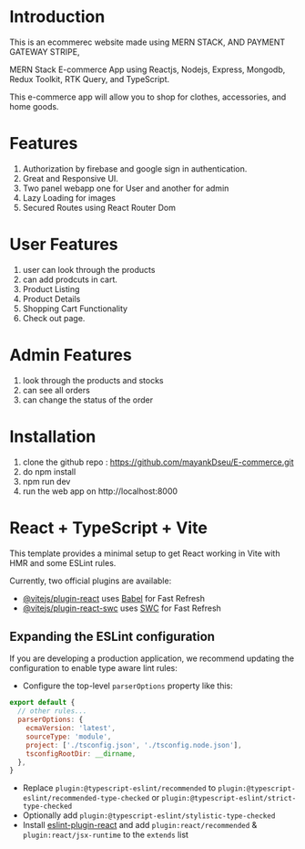 # Introduction

This is an ecommerec website made using MERN STACK, AND PAYMENT GATEWAY STRIPE,

 MERN Stack E-commerce App using Reactjs, Nodejs, Express, Mongodb, Redux Toolkit, RTK Query, and TypeScript.

This e-commerce app will allow you to shop for clothes, accessories, and home goods.

# Features 

1. Authorization by firebase and google sign in authentication.
2. Great and Responsive UI.
3. Two panel webapp one for User and another for admin
4. Lazy Loading for images
5. Secured Routes using React Router Dom

# User Features
1. user can look through the products
2. can add prodcuts in cart.
3. Product Listing
4. Product Details 
5. Shopping Cart Functionality
6. Check out page.

# Admin Features
1. look through the products and stocks
2. can see all orders
3. can change the status of the order

# Installation

1. clone the github repo : https://github.com/mayankDseu/E-commerce.git
2. do npm install
3. npm run dev
4. run the web app on http://localhost:8000


# React + TypeScript + Vite

This template provides a minimal setup to get React working in Vite with HMR and some ESLint rules.

Currently, two official plugins are available:

- [@vitejs/plugin-react](https://github.com/vitejs/vite-plugin-react/blob/main/packages/plugin-react/README.md) uses [Babel](https://babeljs.io/) for Fast Refresh
- [@vitejs/plugin-react-swc](https://github.com/vitejs/vite-plugin-react-swc) uses [SWC](https://swc.rs/) for Fast Refresh

## Expanding the ESLint configuration

If you are developing a production application, we recommend updating the configuration to enable type aware lint rules:

- Configure the top-level `parserOptions` property like this:

```js
export default {
  // other rules...
  parserOptions: {
    ecmaVersion: 'latest',
    sourceType: 'module',
    project: ['./tsconfig.json', './tsconfig.node.json'],
    tsconfigRootDir: __dirname,
  },
}
```

- Replace `plugin:@typescript-eslint/recommended` to `plugin:@typescript-eslint/recommended-type-checked` or `plugin:@typescript-eslint/strict-type-checked`
- Optionally add `plugin:@typescript-eslint/stylistic-type-checked`
- Install [eslint-plugin-react](https://github.com/jsx-eslint/eslint-plugin-react) and add `plugin:react/recommended` & `plugin:react/jsx-runtime` to the `extends` list
